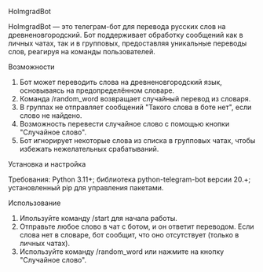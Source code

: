 HolmgradBot

HolmgradBot — это телеграм-бот для перевода русских слов на древненовгородский. Бот поддерживает обработку сообщений как в личных чатах, так и в групповых, предоставляя уникальные переводы слов, реагируя на команды пользователей.

Возможности

1) Бот может переводить слова на древненовгородский язык, основываясь на предопределённом словаре.
2) Команда /random_word возвращает случайный перевод из словаря.
3) В группах не отправляет сообщений "Такого слова в боте нет", если слово не найдено.
4) Возможность перевести случайное слово с помощью кнопки "Случайное слово".
5) Бот игнорирует некоторые слова из списка в групповых чатах, чтобы избежать нежелательных срабатываний.

Установка и настройка

Требования: Python 3.11+; библиотека python-telegram-bot версии 20.+; установленный pip для управления пакетами.

Использование

1) Ипользуйте команду /start для начала работы.
2) Отправьте любое слово в чат с ботом, и он ответит переводом. Если слова нет в словаре, бот сообщит, что оно отсутствует (только в личных чатах).
3) Используйте команду /random_word или нажмите на кнопку "Случайное слово".
